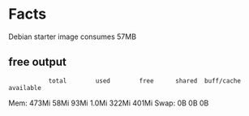 # Facts

Debian starter image consumes 57MB

## free output
               total        used        free      shared  buff/cache   available
Mem:           473Mi        58Mi        93Mi       1.0Mi       322Mi       401Mi
Swap:             0B          0B          0B
